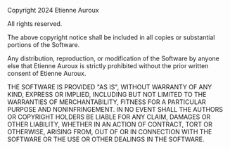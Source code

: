 Copyright 2024 Etienne Auroux

All rights reserved.

The above copyright notice shall be included in all copies or substantial portions of the Software.

Any distribution, reproduction, or modification of the Software by anyone else that Etienne Auroux is strictly prohibited without the prior written consent of Etienne Auroux.

THE SOFTWARE IS PROVIDED "AS IS", WITHOUT WARRANTY OF ANY KIND, EXPRESS OR IMPLIED, INCLUDING BUT NOT LIMITED TO THE WARRANTIES OF MERCHANTABILITY, FITNESS FOR A PARTICULAR PURPOSE AND NONINFRINGEMENT. IN NO EVENT SHALL THE AUTHORS OR COPYRIGHT HOLDERS BE LIABLE FOR ANY CLAIM, DAMAGES OR OTHER LIABILITY, WHETHER IN AN ACTION OF CONTRACT, TORT OR OTHERWISE, ARISING FROM, OUT OF OR IN CONNECTION WITH THE SOFTWARE OR THE USE OR OTHER DEALINGS IN THE SOFTWARE.